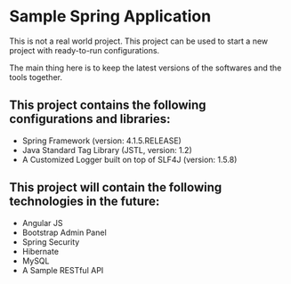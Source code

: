 Sample Spring Application
==================================================

This is not a real world project. This project can be used to start a new project with ready-to-run configurations.

The main thing here is to keep the latest versions of the softwares and the tools together. 

## This project contains the following configurations and libraries:

- Spring Framework (version: 4.1.5.RELEASE)
- Java Standard Tag Library (JSTL, version: 1.2)
- A Customized Logger built on top of SLF4J (version: 1.5.8)

## This project will contain the following technologies in the future:

- Angular JS
- Bootstrap Admin Panel
- Spring Security
- Hibernate
- MySQL
- A Sample RESTful API